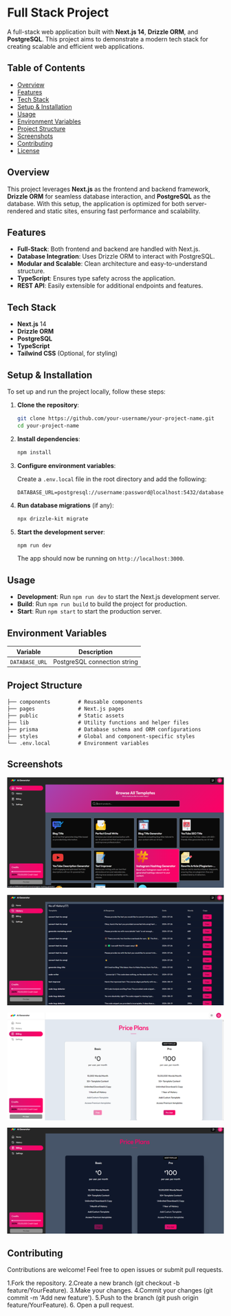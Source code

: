 # Full Stack Project

A full-stack web application built with **Next.js 14**, **Drizzle ORM**, and **PostgreSQL**. This project aims to demonstrate a modern tech stack for creating scalable and efficient web applications.

## Table of Contents

- [Overview](#overview)
- [Features](#features)
- [Tech Stack](#tech-stack)
- [Setup & Installation](#setup--installation)
- [Usage](#usage)
- [Environment Variables](#environment-variables)
- [Project Structure](#project-structure)
- [Screenshots](#screenshots)
- [Contributing](#contributing)
- [License](#license)

## Overview

This project leverages **Next.js** as the frontend and backend framework, **Drizzle ORM** for seamless database interaction, and **PostgreSQL** as the database. With this setup, the application is optimized for both server-rendered and static sites, ensuring fast performance and scalability.

## Features

- **Full-Stack**: Both frontend and backend are handled with Next.js.
- **Database Integration**: Uses Drizzle ORM to interact with PostgreSQL.
- **Modular and Scalable**: Clean architecture and easy-to-understand structure.
- **TypeScript**: Ensures type safety across the application.
- **REST API**: Easily extensible for additional endpoints and features.

## Tech Stack

- **Next.js** 14
- **Drizzle ORM**
- **PostgreSQL**
- **TypeScript**
- **Tailwind CSS** (Optional, for styling)

## Setup & Installation

To set up and run the project locally, follow these steps:

1. **Clone the repository**:

   ```bash
   git clone https://github.com/your-username/your-project-name.git
   cd your-project-name
   ```

2. **Install dependencies**:

   ```bash
   npm install
   ```

3. **Configure environment variables**:

   Create a `.env.local` file in the root directory and add the following:

   ```plaintext
   DATABASE_URL=postgresql://username:password@localhost:5432/database_name
   ```

4. **Run database migrations** (if any):

   ```bash
   npx drizzle-kit migrate
   ```

5. **Start the development server**:

   ```bash
   npm run dev
   ```

   The app should now be running on `http://localhost:3000`.

## Usage

- **Development**: Run `npm run dev` to start the Next.js development server.
- **Build**: Run `npm run build` to build the project for production.
- **Start**: Run `npm start` to start the production server.

## Environment Variables

| Variable       | Description                  |
| -------------- | ---------------------------- |
| `DATABASE_URL` | PostgreSQL connection string |

## Project Structure

```plaintext
├── components         # Reusable components
├── pages              # Next.js pages
├── public             # Static assets
├── lib                # Utility functions and helper files
├── prisma             # Database schema and ORM configurations
├── styles             # Global and component-specific styles
└── .env.local         # Environment variables
```

## Screenshots

![Project Screenshot](./public/img1.png)

![Project Screenshot](./public/img2.png)

![Project Screenshot](./public/img3.png)

![Project Screenshot](./public/img4.png)

## Contributing

Contributions are welcome! Feel free to open issues or submit pull requests.

1.Fork the repository.
2.Create a new branch (git checkout -b feature/YourFeature).
3.Make your changes.
4.Commit your changes (git commit -m 'Add new feature').
5.Push to the branch (git push origin feature/YourFeature). 6. Open a pull request.
